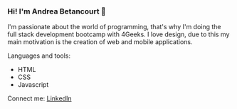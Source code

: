 ### Hi! I'm Andrea Betancourt 👋

I'm passionate about the world of programming, that's why I'm doing the full stack development bootcamp with 4Geeks. I love design, due to this my main motivation is the creation of web and mobile applications.

Languages and tools:

- HTML
- CSS
- Javascript

Connect me: [LinkedIn](https://www.linkedin.com/in/andre-betancourt/)

<!--
**AndreaBetan/AndreaBetan** is a ✨ _special_ ✨ repository because its `README.md` (this file) appears on your GitHub profile.

Here are some ideas to get you started:

- 🔭 I’m currently working on ...
- 🌱 I’m currently learning ...
- 👯 I’m looking to collaborate on ...
- 🤔 I’m looking for help with ...
- 💬 Ask me about ...
- 📫 How to reach me: ...
- 😄 Pronouns: ...
- ⚡ Fun fact: ...
-->
